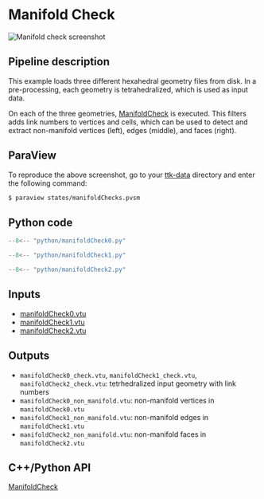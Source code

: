 # Manifold Check

![Manifold check screenshot](https://topology-tool-kit.github.io/img/gallery/manifoldCheck.jpg)

## Pipeline description

This example loads three different hexahedral geometry files from disk.
In a pre-processing, each geometry is tetrahedralized, which is used as input data.

On each of the three geometries, [ManifoldCheck](https://topology-tool-kit.github.io/doc/html/classttkManifoldCheck.html) is executed. This filters adds link numbers to vertices and cells, which can be used to detect and extract non-manifold vertices (left), edges (middle), and faces (right).

## ParaView

To reproduce the above screenshot, go to your [ttk-data](https://github.com/topology-tool-kit/ttk-data) directory and enter the following command:
``` bash
$ paraview states/manifoldChecks.pvsm
```

## Python code

``` python  linenums="1"
--8<-- "python/manifoldCheck0.py"
```

``` python  linenums="1"
--8<-- "python/manifoldCheck1.py"
```

``` python  linenums="1"
--8<-- "python/manifoldCheck2.py"
```

## Inputs

- [manifoldCheck0.vtu](https://github.com/topology-tool-kit/ttk-data/raw/dev/manifoldCheck0.vtu)
- [manifoldCheck1.vtu](https://github.com/topology-tool-kit/ttk-data/raw/dev/manifoldCheck1.vtu)
- [manifoldCheck2.vtu](https://github.com/topology-tool-kit/ttk-data/raw/dev/manifoldCheck2.vtu)


## Outputs

- `manifoldCheck0_check.vtu`, `manifoldCheck1_check.vtu`, `manifoldCheck2_check.vtu`: tetrhedralized input geometry with link numbers
- `manifoldCheck0_non_manifold.vtu`: non-manifold vertices in `manifoldCheck0.vtu`
- `manifoldCheck1_non_manifold.vtu`: non-manifold edges in `manifoldCheck1.vtu`
- `manifoldCheck2_non_manifold.vtu`: non-manifold faces in `manifoldCheck2.vtu`

## C++/Python API

[ManifoldCheck](https://topology-tool-kit.github.io/doc/html/classttkManifoldCheck.html) 
